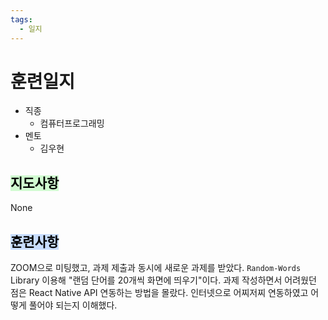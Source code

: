 ```yaml
---
tags:
  - 일지
---
```

# 훈련일지

- 직종
	- 컴퓨터프로그래밍
- 멘토
	- 김우현
## <mark style="background: #BBFABBA6;">지도사항</mark>

None

## <mark style="background: #ADCCFFA6;">훈련사항</mark>

ZOOM으로 미팅했고, 과제 제출과 동시에 새로운 과제를 받았다.
`Random-Words` Library 이용해 "랜덤 단어를 20개씩 화면에 띄우기"이다.
과제 작성하면서 어려웠던 점은 React Native API 연동하는 방법을 몰랐다. 인터넷으로 어찌저찌 연동하였고 어떻게 풀어야 되는지 이해했다.